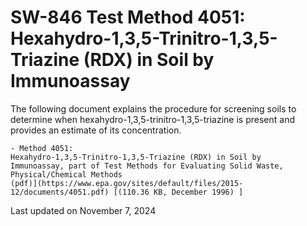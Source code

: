 
# SW-846 Test Method 4051: Hexahydro-1,3,5-Trinitro-1,3,5-Triazine (RDX) in Soil by Immunoassay  


The following document explains the procedure for screening soils to
determine when hexahydro-1,3,5-trinitro-1,3,5-triazine is present and
provides an estimate of its concentration.

    - Method 4051:
    Hexahydro-1,3,5-Trinitro-1,3,5-Triazine (RDX) in Soil by
    Immunoassay, part of Test Methods for Evaluating Solid Waste,
    Physical/Chemical Methods
    (pdf)](https://www.epa.gov/sites/default/files/2015-12/documents/4051.pdf) [(110.36 KB, December 1996) ] 

Last updated on November 7, 2024

